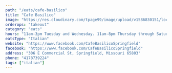 ```yaml
---
path: "/eats/cafe-basilico"
title: "Cafe Basilico"
image: "https://res.cloudinary.com/tpage99/image/upload/v1586830151/local417eats/local417eatslogo.png"
orderops: "takeout"
category: "eats"
hours: "11am-3pm Tuesday and Wednesday. 11am-8pm Thursday through Saturday. 9am-3pm on Sunday"
eatsType: "Italian"
website: "https://www.facebook.com/CafeBasilicoSpringfield"
facebook: "https://www.facebook.com/CafeBasilicoSpringfield"
address: "306 E Commercial St, Springfield, Missouri 65803"
phone: "4178739224"
tags: ["italian"]
---
```

